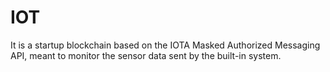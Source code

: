 # IOT
It is a startup blockchain based on the IOTA Masked Authorized Messaging API, meant to monitor the sensor data sent by the built-in system.
